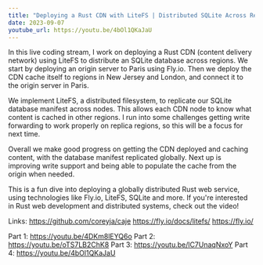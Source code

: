 ```yaml
---
title: "Deploying a Rust CDN with LiteFS | Distributed SQLite Across Regions"
date: 2023-09-07
youtube_url: https://youtu.be/4bOl1QKaJaU
---
```


In this live coding stream, I work on deploying a Rust CDN (content delivery network) using LiteFS to distribute an SQLite database across regions. We start by deploying an origin server to Paris using Fly.io. Then we deploy the CDN cache itself to regions in New Jersey and London, and connect it to the origin server in Paris.

We implement LiteFS, a distributed filesystem, to replicate our SQLite database manifest across nodes. This allows each CDN node to know what content is cached in other regions. I run into some challenges getting write forwarding to work properly on replica regions, so this will be a focus for next time.

Overall we make good progress on getting the CDN deployed and caching content, with the database manifest replicated globally. Next up is improving write support and being able to populate the cache from the origin when needed.

This is a fun dive into deploying a globally distributed Rust web service, using technologies like Fly.io, LiteFS, SQLite and more. If you're interested in Rust web development and distributed systems, check out the video!

Links:
<https://github.com/coreyja/caje>
<https://fly.io/docs/litefs/>
<https://fly.io/>

Part 1: <https://youtu.be/4DKm8lEYQ6o>
Part 2: <https://youtu.be/oTS7LB2ChK8>
Part 3: <https://youtu.be/lC7UnaqNxoY>
Part 4: <https://youtu.be/4bOl1QKaJaU>
